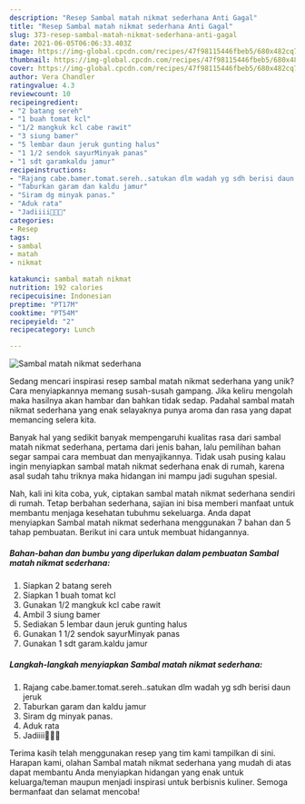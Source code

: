 ```yaml
---
description: "Resep Sambal matah nikmat sederhana Anti Gagal"
title: "Resep Sambal matah nikmat sederhana Anti Gagal"
slug: 373-resep-sambal-matah-nikmat-sederhana-anti-gagal
date: 2021-06-05T06:06:33.403Z
image: https://img-global.cpcdn.com/recipes/47f98115446fbeb5/680x482cq70/sambal-matah-nikmat-sederhana-foto-resep-utama.jpg
thumbnail: https://img-global.cpcdn.com/recipes/47f98115446fbeb5/680x482cq70/sambal-matah-nikmat-sederhana-foto-resep-utama.jpg
cover: https://img-global.cpcdn.com/recipes/47f98115446fbeb5/680x482cq70/sambal-matah-nikmat-sederhana-foto-resep-utama.jpg
author: Vera Chandler
ratingvalue: 4.3
reviewcount: 10
recipeingredient:
- "2 batang sereh"
- "1 buah tomat kcl"
- "1/2 mangkuk kcl cabe rawit"
- "3 siung bamer"
- "5 lembar daun jeruk gunting halus"
- "1 1/2 sendok sayurMinyak panas"
- "1 sdt garamkaldu jamur"
recipeinstructions:
- "Rajang cabe.bamer.tomat.sereh..satukan dlm wadah yg sdh berisi daun jeruk"
- "Taburkan garam dan kaldu jamur"
- "Siram dg minyak panas."
- "Aduk rata"
- "Jadiiii🤤🤤🤤"
categories:
- Resep
tags:
- sambal
- matah
- nikmat

katakunci: sambal matah nikmat 
nutrition: 192 calories
recipecuisine: Indonesian
preptime: "PT17M"
cooktime: "PT54M"
recipeyield: "2"
recipecategory: Lunch

---
```



![Sambal matah nikmat sederhana](https://img-global.cpcdn.com/recipes/47f98115446fbeb5/680x482cq70/sambal-matah-nikmat-sederhana-foto-resep-utama.jpg)

Sedang mencari inspirasi resep sambal matah nikmat sederhana yang unik? Cara menyiapkannya memang susah-susah gampang. Jika keliru mengolah maka hasilnya akan hambar dan bahkan tidak sedap. Padahal sambal matah nikmat sederhana yang enak selayaknya punya aroma dan rasa yang dapat memancing selera kita.



Banyak hal yang sedikit banyak mempengaruhi kualitas rasa dari sambal matah nikmat sederhana, pertama dari jenis bahan, lalu pemilihan bahan segar sampai cara membuat dan menyajikannya. Tidak usah pusing kalau ingin menyiapkan sambal matah nikmat sederhana enak di rumah, karena asal sudah tahu triknya maka hidangan ini mampu jadi suguhan spesial.


Nah, kali ini kita coba, yuk, ciptakan sambal matah nikmat sederhana sendiri di rumah. Tetap berbahan sederhana, sajian ini bisa memberi manfaat untuk membantu menjaga kesehatan tubuhmu sekeluarga. Anda dapat menyiapkan Sambal matah nikmat sederhana menggunakan 7 bahan dan 5 tahap pembuatan. Berikut ini cara untuk membuat hidangannya.

<!--inarticleads1-->

##### Bahan-bahan dan bumbu yang diperlukan dalam pembuatan Sambal matah nikmat sederhana:

1. Siapkan 2 batang sereh
1. Siapkan 1 buah tomat kcl
1. Gunakan 1/2 mangkuk kcl cabe rawit
1. Ambil 3 siung bamer
1. Sediakan 5 lembar daun jeruk gunting halus
1. Gunakan 1 1/2 sendok sayurMinyak panas
1. Gunakan 1 sdt garam.kaldu jamur




<!--inarticleads2-->

##### Langkah-langkah menyiapkan Sambal matah nikmat sederhana:

1. Rajang cabe.bamer.tomat.sereh..satukan dlm wadah yg sdh berisi daun jeruk
1. Taburkan garam dan kaldu jamur
1. Siram dg minyak panas.
1. Aduk rata
1. Jadiiii🤤🤤🤤




Terima kasih telah menggunakan resep yang tim kami tampilkan di sini. Harapan kami, olahan Sambal matah nikmat sederhana yang mudah di atas dapat membantu Anda menyiapkan hidangan yang enak untuk keluarga/teman maupun menjadi inspirasi untuk berbisnis kuliner. Semoga bermanfaat dan selamat mencoba!
